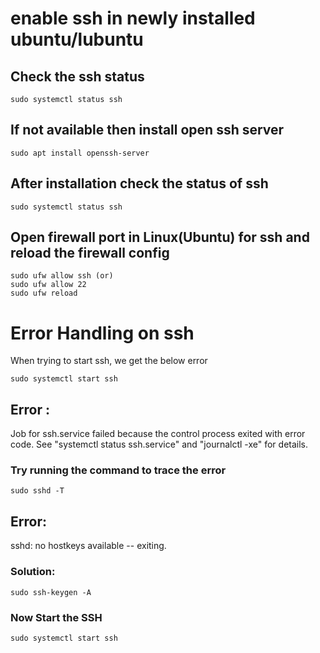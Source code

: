 # enable ssh in newly installed ubuntu/lubuntu

## Check the ssh status
`sudo systemctl status ssh`

## If not available then install open ssh server
`sudo apt install openssh-server`

## After installation check the status of ssh
`sudo systemctl status ssh`

## Open firewall port in Linux(Ubuntu) for ssh and reload the firewall config
```
sudo ufw allow ssh (or)
sudo ufw allow 22
sudo ufw reload
```

# Error Handling on ssh

When trying to start ssh, we get the below error

`sudo systemctl start ssh`

## Error :
Job for ssh.service failed because the control process exited with error code.
See "systemctl status ssh.service" and "journalctl -xe" for details.

### Try running the command to trace the error

`sudo sshd -T`

## Error:
sshd: no hostkeys available -- exiting.

### Solution:

`sudo ssh-keygen -A`

### Now Start the SSH

`sudo systemctl start ssh`

